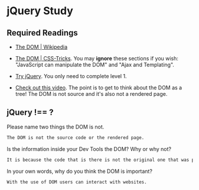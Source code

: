 # jQuery Study

## Required Readings

-   [The DOM | Wikipedia](https://en.wikipedia.org/wiki/Document_Object_Model)

-   [The DOM | CSS-Tricks](https://css-tricks.com/dom/). You may **ignore**
    these sections if you wish: "JavaScript can manipulate the DOM" and "Ajax
    and Templating".

-   [Try jQuery](http://try.jquery.com/). You only need to complete level 1.

-   [Check out this video](https://www.youtube.com/watch?v=n1cKlKM3jYI). The
point is to get to think about the DOM as a tree! The DOM is not source and
it's also not a rendered page.

## jQuery !== ?

Please name two things the DOM is not.

```md
The DOM is not the source code or the rendered page.
```

Is the information inside your Dev Tools the DOM? Why or why not?

```md
It is because the code that is there is not the original one that was pulled from the server and can be modified.
```

In your own words, why do you think the DOM is important?

```md
With the use of DOM users can interact with websites.
```
